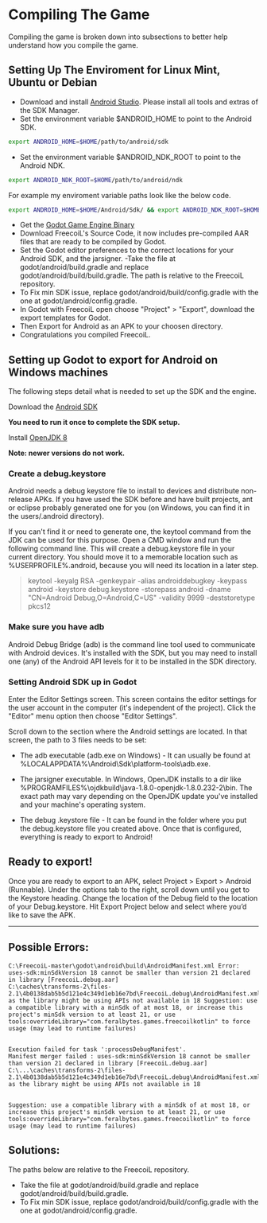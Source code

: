 # Compiling The Game

Compiling the game is broken down into subsections to better help understand how you compile the game.

## Setting Up The Enviroment for Linux Mint, Ubuntu or Debian

- Download and install [Android Studio](https://developer.android.com/studio/). Please install all tools and extras of the SDK Manager.
- Set the environment variable $ANDROID_HOME to point to the Android SDK.
```bash
export ANDROID_HOME=$HOME/path/to/android/sdk
```
- Set the environment variable $ANDROID_NDK_ROOT to point to the Android NDK.
```bash
export ANDROID_NDK_ROOT=$HOME/path/to/android/ndk
```
For example my enviroment variable paths look like the below code.
```bash
export ANDROID_HOME=$HOME/Android/Sdk/ && export ANDROID_NDK_ROOT=$HOME/Android/Sdk/ndk-bundle
```
- Get the [Godot Game Engine Binary](https://downloads.tuxfamily.org/godotengine/3.2.2/beta4/)
- Download FreecoiL's Source Code, it now includes pre-compiled AAR files that are ready to be compiled by Godot.
- Set the Godot editor preferences to the correct locations for your Android SDK, and the jarsigner.
-Take the file at godot/android/build.gradle and replace godot/android/build/build.gradle. The path is relative to the FreecoiL repository.
- To Fix min SDK issue, replace godot/android/build/config.gradle with the one at godot/android/config.gradle.
- In Godot with FreecoiL open choose "Project" > "Export", download the export templates for Godot.
- Then Export for Android as an APK to your choosen directory.
- Congratulations you compiled FreecoiL.

## Setting up Godot to export for Android on Windows machines

The following steps detail what is needed to set up the SDK and the engine.  

Download the [Android SDK](https://developer.android.com/studio/)

**You need to run it once to complete the SDK setup.**

Install [OpenJDK 8](https://adoptopenjdk.net/index.html?variant=openjdk8&jvmVariant=hotspot)  

**Note: newer versions do not work.**

### Create a debug.keystore

Android needs a debug keystore file to install to devices and distribute non-release APKs. If you have used the SDK before and have built projects, ant or eclipse probably generated one for you (on Windows, you can find it in the users/.android directory).  

If you can't find it or need to generate one, the keytool command from the JDK can be used for this purpose. Open a CMD window and run the following command line.  This will create a debug.keystore file in your current directory. You should move it to a memorable location such as %USERPROFILE%\.android\, because you will need its location in a later step.   
>keytool -keyalg RSA -genkeypair -alias androiddebugkey -keypass android -keystore debug.keystore -storepass android -dname "CN=Android Debug,O=Android,C=US" -validity 9999 -deststoretype pkcs12

### Make sure you have adb
Android Debug Bridge (adb) is the command line tool used to communicate with Android devices. It's installed with the SDK, but you may need to install one (any) of the Android API levels for it to be installed in the SDK directory.  

### Setting Android SDK up in Godot

Enter the Editor Settings screen. This screen contains the editor settings for the user account in the computer (it's independent of the project). Click the "Editor" menu option then choose "Editor Settings".

Scroll down to the section where the Android settings are located. In that screen, the path to 3 files needs to be set:  

- The adb executable (adb.exe on Windows) - It can usually be found at %LOCALAPPDATA%\Android\Sdk\platform-tools\adb.exe.  

- The jarsigner executable. In Windows, OpenJDK installs to a dir like %PROGRAMFILES%\ojdkbuild\java-1.8.0-openjdk-1.8.0.232-2\bin. The exact path may vary depending on the OpenJDK update you've installed and your machine's operating system.  

- The debug .keystore file - It can be found in the folder where you put the debug.keystore file you created above.
Once that is configured, everything is ready to export to Android!

## Ready to export!
Once you are ready to export to an APK, select Project > Export > Android (Runnable).
Under the options tab to the right, scroll down until you get to the Keystore heading.  Change the location of the Debug field to the location of your Debug.keystore.
Hit Export Project below and select where you’d like to save the APK.  

---

## Possible Errors:
```
C:\FreecoiL-master\godot\android\build\AndroidManifest.xml Error: uses-sdk:minSdkVersion 18 cannot be smaller than version 21 declared in library [FreecoiL.debug.aar]
C:\caches\transforms-2\files-2.1\4b0138dab5b5d121e4c349d1eb16e7bd\FreecoiL.debug\AndroidManifest.xml as the library might be using APIs not available in 18 Suggestion: use a compatible library with a minSdk of at most 18, or increase this project's minSdk version to at least 21, or use tools:overrideLibrary="com.feralbytes.games.freecoilkotlin" to force usage (may lead to runtime failures)


Execution failed for task ':processDebugManifest'.
Manifest merger failed : uses-sdk:minSdkVersion 18 cannot be smaller than version 21 declared in library [FreecoiL.debug.aar] C:\...\caches\transforms-2\files-2.1\4b0138dab5b5d121e4c349d1eb16e7bd\FreecoiL.debug\AndroidManifest.xml as the library might be using APIs not available in 18 


Suggestion: use a compatible library with a minSdk of at most 18, or increase this project's minSdk version to at least 21, or use tools:overrideLibrary="com.feralbytes.games.freecoilkotlin" to force usage (may lead to runtime failures)  
```

## Solutions:
The paths below are relative to the FreecoiL repository.
* Take the file at godot/android/build.gradle and replace godot/android/build/build.gradle. 
* To Fix min SDK issue, replace godot/android/build/config.gradle with the one at godot/android/config.gradle.
